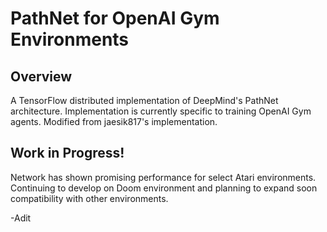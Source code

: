 # PathNet for OpenAI Gym Environments

## Overview

A TensorFlow distributed implementation of DeepMind's PathNet architecture. Implementation is currently specific to training OpenAI Gym agents. Modified from jaesik817's implementation.

## Work in Progress!
Network has shown promising performance for select Atari environments. Continuing to develop on Doom environment and planning to expand soon compatibility with other environments.

-Adit
